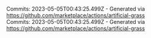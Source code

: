 Commits: 2023-05-05T00:43:25.499Z - Generated via https://github.com/marketplace/actions/artificial-grass
<br>
Commits: 2023-05-05T00:43:25.499Z - Generated via https://github.com/marketplace/actions/artificial-grass
<br>
